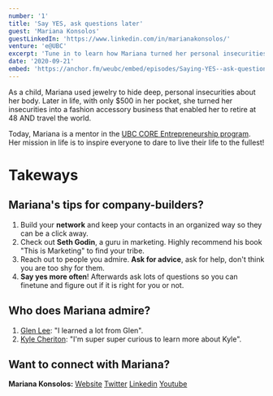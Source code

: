 ```yaml
---
number: '1'
title: 'Say YES, ask questions later'
guest: 'Mariana Konsolos'
guestLinkedIn: 'https://www.linkedin.com/in/marianakonsolos/'
venture: 'e@UBC'
excerpt: 'Tune in to learn how Mariana turned her personal insecurities into a fashion accessory business that enabled her to retire at 48 and travel the world!'
date: '2020-09-21'
embed: 'https://anchor.fm/weubc/embed/episodes/Saying-YES--ask-questions-later-Mariana-Konsolos-ejvdt2'
---
```


As a child, Mariana used jewelry to hide deep, personal insecurities about her body.  Later in life, with only $500 in her pocket, she turned her insecurities into a fashion accessory business that enabled her to retire at 48 AND travel the world. 

Today, Mariana is a mentor in the [UBC CORE Entrepreneurship program](https://www.start.entrepreneurship.ubc.ca/).  Her mission in life is to inspire everyone to dare to live their life to the fullest!

# Takeways

## Mariana's tips for company-builders?

1. Build your **network** and keep your contacts in an organized way so they can be a click away. 
2. Check out **Seth Godin**, a guru in marketing. Highly recommend his book "This is Marketing" to find your tribe.
3. Reach out to people you admire. **Ask for advice**, ask for help, don't think you are too shy for them.
4. **Say yes more often**! Afterwards ask lots of questions so you can finetune and figure out if it is right for you or not. 

## Who does Mariana admire?

1. [Glen Lee](https://www.linkedin.com/in/glenlee/): "I learned a lot from Glen".
2. [Kyle Cheriton](https://www.linkedin.com/in/kcheriton/): "I'm super super curious to learn more about Kyle".

## Want to connect with Mariana?

**Mariana Konsolos:** [Website](https://www.marianakonsolos.com/) [Twitter](https://twitter.com/MarianaKonsolos) [Linkedin](https://www.linkedin.com/in/mariana-konsolos-10093611/?trk=nav_responsive_tab_profile_pic) [Youtube](https://www.youtube.com/channel/UCu3iH6RJUzLVV8R2viEslEg)
